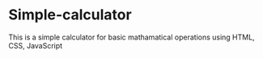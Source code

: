 # Simple-calculator
 This is a simple calculator for basic mathamatical operations using HTML, CSS, JavaScript
